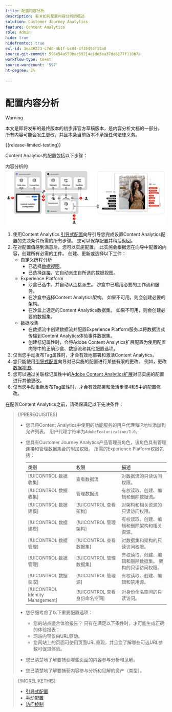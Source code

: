 ```yaml
---
title: 配置内容分析
description: 有关如何配置内容分析的概述
solution: Customer Journey Analytics
feature: Content Analytics
role: Admin
hide: true
hidefromtoc: true
exl-id: 3ea46223-c7d0-4b1f-bc84-4f35494f13a0
source-git-commit: 596e54a559bac69214e1de3ea37da6177f110b7a
workflow-type: tm+mt
source-wordcount: '597'
ht-degree: 2%

---
```


# 配置内容分析

>[!WARNING]
>
>本文是即将发布的最终版本的初步非官方草稿版本，是内容分析文档的一部分。 所有内容可能会发生更改，并且本条当前版本不承担任何法律义务。
>

{{release-limited-testing}}

Content Analytics的配置包括以下步骤：

内容分析的![配置](../assets/aca-configuration.svg)

1. 使用Content Analytics [引导式配置](guided.md)向导引导您完成设置Content Analytics配置的先决条件所需的所有步骤。 您可以保存配置并稍后返回。
1. 在对配置值感到满意后，您可以实施配置。 此实施会根据您在向导中配置的内容，创建所有必需的工件。 创建、更新或选择以下工件：
   * 自定义历程分析
      * 已选择[数据视图](/help/data-views/data-views.md)。
      * 已选择[连接](/help/connections/overview.md)，它自动派生自所选的数据视图。
   * Experience Platform
      * 沙盒已选中，并自动从连接派生。 沙盒中已启用必要的工作流和服务。
      * 在沙盒中选择Content Analytics架构。 如果不可用，则会创建必要的架构。
      * 在沙盒上选定的Content Analytics数据集。 如果不可用，则会创建必要的数据集。
   * 数据收集
      * 在数据流中创建数据流并配置Experience Platform服务以将数据流式传输到Content Analytics体验事件数据集。
      * 创建标记属性时，会将Adobe Content Analytics扩展配置为使用配置向导中的正确沙盒、数据流和其他配置选项。
1. 仅当您手动发布Tag属性时，才会有效地部署和激活Content Analytics。
1. 您只能使用[引导式配置](guided.md)向导对已实施的配置进行某些有限的更改。 例如，更改[数据视图](/help/data-views/data-views.md)。
1. 您可以通过关联标记属性中的[Adobe Content Analytics扩展](https://experienceleague.adobe.com/en/docs/experience-platform/tags/extensions/client/content-analytics/overview)对已实施的配置进行其他更改。
1. 仅当您手动重新发布Tag属性时，才会有效部署和激活步骤4和5中的配置修改。


在配置Content Analytics之前，请确保满足以下先决条件：


>[!PREREQUISITES]
>
>* 您已将Content Analytics中使用的功能服务的用户代理和IP地址添加到允许列表。 用户代理字符串为`AdobeFeaturization/1.0`。
>* 您具有Customer Journey Analytics产品管理员角色，该角色具有管理连接和管理数据集合的附加权限。 所需的Experience Platform权限包括：
>  
>   | 类别 | 权限 | 描述 |
>   |---|---|---|
>   | [!UICONTROL 数据收集] | 查看数据流 | 对数据流的只读访问权限。 |
>   | [!UICONTROL 数据收集] | 管理数据流 | 有权读取、创建、编辑和删除数据流。 |
>   | [!UICONTROL 数据建模] | [!UICONTROL 查看架构] | 对架构和相关资源的只读访问权限。 |
>   | [!UICONTROL 数据建模] | [!UICONTROL 管理架构] | 有权读取、创建、编辑和删除架构和相关资源。 |
>   | [!UICONTROL 数据管理] | [!UICONTROL 查看数据集] | 对数据集和架构的只读访问权限。 |
>   | [!UICONTROL 数据管理] | [!UICONTROL 管理数据集] | 有权读取、创建、编辑和删除数据集。 架构的只读访问权限。 |
>   | [!UICONTROL 数据获取] | [!UICONTROL 管理源] | 有权读取、创建、编辑和禁用源。 |
>   | [!UICONTROL Identity Management] | [!UICONTROL 查看身份命名空间] | 对身份命名空间的只读访问。 |
>
>* 您仔细考虑了以下重要配置选项：
>
>   * 您的站点适合体验报告？ 只有在满足以下条件时，才可能生成正确的体验报表：
>   * 网站内容仅由URL驱动。
>   * 您网站上的页面可使用页面URL重现，并且您了解哪些可选URL参数可促进体验。
>* 您已清楚地了解要捕获哪些页面的内容参与分析和见解。
>* 您已清楚地了解要捕获内容参与分析和见解的资产（类型）。
>


>[!MORELIKETHIS]
>
>* [引导式配置](guided.md)
>* [手动配置](manual.md)
>* [访问控制](/help/technotes/access-control.md)
>


